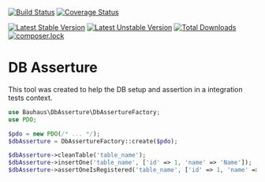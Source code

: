 [![Build Status](https://img.shields.io/travis/bauhausphp/dbasserture.svg?style=flat-square)](https://travis-ci.org/bauhausphp/dbasserture)
[![Coverage Status](https://img.shields.io/coveralls/github/bauhausphp/dbasserture.svg?style=flat-square)](https://coveralls.io/github/bauhausphp/dbasserture?branch=master)

[![Latest Stable Version](https://poser.pugx.org/bauhaus/dbasserture/v/stable?format=flat-square)](https://packagist.org/packages/bauhaus/dbasserture)
[![Latest Unstable Version](https://poser.pugx.org/bauhaus/dbasserture/v/unstable?format=flat-square)](https://packagist.org/packages/bauhaus/dbasserture)
[![Total Downloads](https://poser.pugx.org/bauhaus/dbasserture/downloads?format=flat-square)](https://packagist.org/packages/bauhaus/dbasserture)
[![composer.lock](https://poser.pugx.org/bauhaus/dbasserture/composerlock?format=flat-square)](https://packagist.org/packages/bauhaus/dbasserture)

# DB Asserture

This tool was created to help the DB setup and assertion in a integration tests
context.

```php
use Bauhaus\DbAsserture\DbAssertureFactory;
use PDO;

$pdo = new PDO(/* ... */);
$dbAsserture = DbAssertureFactory::create($pdo);

$dbAsserture->cleanTable('table_name');
$dbAsserture->insertOne('table_name', ['id' => 1, 'name' => 'Name']);
$dbAsserture->assertOneIsRegistered('table_name', ['id' => 1, 'name' => 'Name']); // return true or throw exception
```
